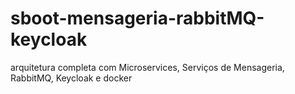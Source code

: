 # sboot-mensageria-rabbitMQ-keycloak
arquitetura completa com Microservices, Serviços de Mensageria, RabbitMQ, Keycloak e docker
